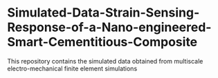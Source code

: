 # Simulated-Data-Strain-Sensing-Response-of-a-Nano-engineered-Smart-Cementitious-Composite

This repository contains the simulated data obtained from multiscale electro-mechanical finite element simulations
